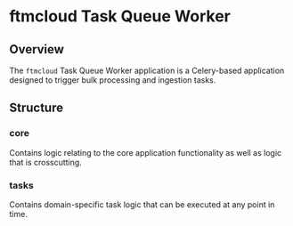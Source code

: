 # ftmcloud Task Queue Worker

## Overview
The ```ftmcloud``` Task Queue Worker application is a Celery-based application designed to trigger bulk processing and
ingestion tasks.

## Structure

### core
Contains logic relating to the core application functionality as well as logic that is crosscutting.

### tasks
Contains domain-specific task logic that can be executed at any point in time.